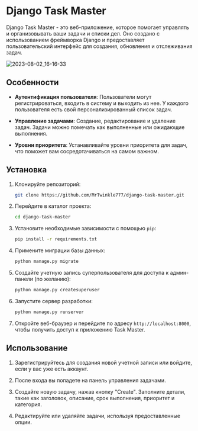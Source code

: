 # Django Task Master

Django Task Master - это веб-приложение, которое помогает управлять и организовывать ваши задачи и списки дел. Оно создано с использованием фреймворка Django и предоставляет пользовательский интерфейс для создания, обновления и отслеживания задач.

![2023-08-02_16-16-33](https://github.com/MrTwinkle777/django-task-master/assets/101352129/151ae930-6a6a-4fce-add1-b296d09db001)


## Особенности

- **Аутентификация пользователя**: Пользователи могут регистрироваться, входить в систему и выходить из нее. У каждого пользователя есть свой персонализированный список задач.

- **Управление задачами**: Создание, редактирование и удаление задач. Задачи можно помечать как выполненные или ожидающие выполнения.

- **Уровни приоритета**: Устанавливайте уровни приоритета для задач, что поможет вам сосредотачиваться на самом важном.

## Установка

1. Клонируйте репозиторий:

   ```bash
   git clone https://github.com/MrTwinkle777/django-task-master.git
   ```

2. Перейдите в каталог проекта:

   ```bash
   cd django-task-master
   ```

3. Установите необходимые зависимости с помощью `pip`:

   ```bash
   pip install -r requirements.txt
   ```

4. Примените миграции базы данных:

   ```bash
   python manage.py migrate
   ```

5. Создайте учетную запись суперпользователя для доступа к админ-панели (по желанию):

   ```bash
   python manage.py createsuperuser
   ```

6. Запустите сервер разработки:

   ```bash
   python manage.py runserver
   ```

7. Откройте веб-браузер и перейдите по адресу `http://localhost:8000`, чтобы получить доступ к приложению Task Master.

## Использование

1. Зарегистрируйтесь для создания новой учетной записи или войдите, если у вас уже есть аккаунт.

2. После входа вы попадете на панель управления задачами.

3. Создайте новую задачу, нажав кнопку "Create". Заполните детали, такие как заголовок, описание, срок выполнения, приоритет и категория.

4. Редактируйте или удаляйте задачи, используя предоставленные опции.
